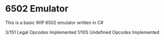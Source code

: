 # 6502 Emulator
This is a basic WIP 6502 emulator written in C#

3/151 Legal Opcodes Implemented
1/105 Undefined Opcodes Implemented